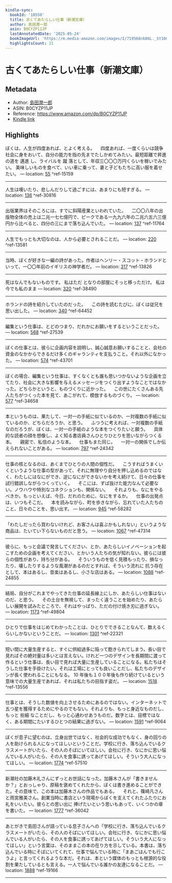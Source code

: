 ```yaml
---
kindle-sync:
  bookId: '18558'
  title: 古くてあたらしい仕事（新潮文庫）
  author: 島田潤一郎
  asin: B0CYZP11JP
  lastAnnotatedDate: '2025-05-24'
  bookImageUrl: 'https://m.media-amazon.com/images/I/719568nk86L._SY160.jpg'
  highlightsCount: 21
---
```

# 古くてあたらしい仕事（新潮文庫）
## Metadata
* Author: [島田潤一郎](https://www.amazon.comundefined)
* ASIN: B0CYZP11JP
* Reference: https://www.amazon.com/dp/B0CYZP11JP
* [Kindle link](kindle://book?action=open&asin=B0CYZP11JP)

## Highlights
ぼくは、人生が四度あれば、とよく考える。 　四度あれば、一度くらいは競争社会に身をおいて、自分の能力を指の先までたしかめてみたい。最短距離で昇進の道を 邁進 し、ライバルを 蹴 落として、年収三〇〇〇万円くらいを稼いでみたい。 美味しいものを食べて、いい車に乗って、妻と子どもたちに高い服を着せたい。 — location: [55](kindle://book?action=open&asin=B0CYZP11JP&location=55) ^ref-15159

---
人生は嘆いたり、悲しんだりして過ごすには、あまりにも短すぎる。 — location: [136](kindle://book?action=open&asin=B0CYZP11JP&location=136) ^ref-30816

---
出版業界はそのころには、すでに斜陽産業といわれていた。 　二〇〇八年の出版物全体の売上は二兆一七七億円で、ピークである一九九六年の二兆六五六三億円から比べると、四分の三にまで落ち込んでいた。 — location: [137](kindle://book?action=open&asin=B0CYZP11JP&location=137) ^ref-11764

---
人生でもっとも大切なのは、人から必要とされることだ。 — location: [220](kindle://book?action=open&asin=B0CYZP11JP&location=220) ^ref-13581

---
当時、ぼくが好きな一編の詩があった。作者はヘンリー・スコット・ホランドといって、一〇〇年前のイギリスの神学者だ。 — location: [317](kindle://book?action=open&asin=B0CYZP11JP&location=317) ^ref-13826

---
死はなんでもないものです。 私はただ となりの部屋にそっと移っただけ。 私は今でも私のまま — location: [320](kindle://book?action=open&asin=B0CYZP11JP&location=320) ^ref-38490

---
ホランドの詩を紹介していたのだった。 　この詩を読むたびに、ぼくは従兄を思い出した。 — location: [340](kindle://book?action=open&asin=B0CYZP11JP&location=340) ^ref-64452

---
編集という仕事は、とどのつまり、だれかにお願いをするということだった。 — location: [568](kindle://book?action=open&asin=B0CYZP11JP&location=568) ^ref-27539

---
ぼくの仕事とは、彼らに企画内容を説明し、誠心誠意お願いすることと、会社の資金のなかからできるだけ多くのギャランティを支払うこと。それ以外になかった。 — location: [574](kindle://book?action=open&asin=B0CYZP11JP&location=574) ^ref-43701

---
ぼくの場合、編集という仕事は、すくなくとも誰も思いつかないような企画を立てたり、社会に大きな影響を与えるメッセージをつくり出すようなことではなかった。どちらかというと、ものづくりに近かった。 　この世にたくさんある先人たちがつくった本を見て、あこがれて、模倣するものづくり。 — location: [577](kindle://book?action=open&asin=B0CYZP11JP&location=577) ^ref-34658

---
本というものは、果たして、一対一の手紙に似ているのか、一対複数の手紙に似ているのか、どちらだろうか、と思う。 　ふつうに考えれば、一対複数の手紙なのだろうが、ぼくは、一対一の手紙のような本をつくりたいと願う。 　具体的な読者の顔を想像し、よく知る書店員さんひとりひとりを思いながらつくる本。 　親密で、私信のような本。 　仕事もまた同じ。 　一対一の関係でしか伝えられないことがある。 — location: [797](kindle://book?action=open&asin=B0CYZP11JP&location=797) ^ref-24342

---
仕事の核となるのは、あくまでひとりの人間の個性だ。 　こうすればうまくいくというような仕事の型があって、それに無理やり自分を押し込めるのではなく、わたしにはなにができ、逆になにができないかを考え続けて、日々の仕事を試行錯誤しながらつくっていく。 　そこには、ずば抜けた能力なんて必要ない。ノウハウや特別なコネクションも、関係ない。 　それよりも、なにをやるべきか。もっといえば、今日、だれのために、なにをするか。 　仕事の出発点は、いつもそこだ。 　本を読みながら、町を歩きながら、忘れていた人たちのこと、日々のことを、思い出す。 — location: [945](kindle://book?action=open&asin=B0CYZP11JP&location=945) ^ref-58282

---
「わたしだったら買わないけれど、お客さんは喜ぶかもしれない」というような商品は、たいてい下らないものだと思う。 — location: [1067](kindle://book?action=open&asin=B0CYZP11JP&location=1067) ^ref-47314

---
彼らに、もっと会議で発言してください、とか、あたらしいイノベーションを起こすための企画を考えてください、とかいう人たちの気が知れない。彼らには彼らの個性があり、持ち分がある。 　そういうものを低く見積もったり、損なったり、壊したりするような風潮があるのだとすれば、そういう流れに 抗う存在として、本はあるし、音楽はあるし、小さな店はある。 — location: [1088](kindle://book?action=open&asin=B0CYZP11JP&location=1088) ^ref-24855

---
結局、自分がこれまでやってきた仕事の延長線上にしか、あたらしい仕事はないのだ、と思う。 　その土台を無視して、まったく違うことを始めたり、あたらしい展開を試みたところで、それはやっぱり、ただの付け焼き刃に過ぎない。 — location: [1173](kindle://book?action=open&asin=B0CYZP11JP&location=1173) ^ref-49804

---
ひとりで仕事をはじめてわかったことは、ひとりでできることなんて、数えるくらいしかないということだ。 — location: [1301](kindle://book?action=open&asin=B0CYZP11JP&location=1301) ^ref-22321

---
短い間に大量生産すると、すぐに供給過多に陥って飽きられてしまう。長い目で見ればその絶対量は多いとは言えない。けれど一つのデザインを長期間に渡って作るという仕事は、長い目で見れば大量に生産していることになる。私たちはそうした仕事を手掛けたい。それは工場にとっても良いことだし、私たちのデザインが長く使われることにもなる。 10 年後も１００年後も作り続けているという意味での大量生産であれば、それは私たちの目指す姿だ。 — location: [1518](kindle://book?action=open&asin=B0CYZP11JP&location=1518) ^ref-13556

---
仕事とは、そうした数値を向上させるためにあるのではない。インターネットで五つ星を獲得するためにやるのでもない。それよりも、もっと身近なものだし、もっと 些細 なことだし、もっと心通わせあうものだ。数字とは、目標ではなく、ある期間にたいするひとつの結果に過ぎない。 — location: [1591](kindle://book?action=open&asin=B0CYZP11JP&location=1591) ^ref-9064

---
ぼくが息子に望むのは、立身出世ではなく、社会的な成功でもなく、身の回りの人を助けられる人になってほしいということだ。学校に行き、落ち込んでいるクラスメートがいたら、その人のそばにいてほしい。会社に行き、なにかに思い悩んでいる人がいたら、その人を食事に誘ってあげてほしい。そういう大人になってほしい。 — location: [1774](kindle://book?action=open&asin=B0CYZP11JP&location=1774) ^ref-57510

---
新潮社の加藤木礼さんにずっとお世話になった。加藤木さんが「書きませんか？」とおっしゃり、原稿を褒めてくれたから、ぼくは書き進めることができた。その意味で、この本は加藤木さんの作品でもある。 　それと、篠崎凡さんと雨宮雅美さん。創業当時に書店という現場からぼくを支えてくれたふたりにお礼をいいたい。彼らとの思い出に 捧げたいという思いもあって、いくつかの章を書いた。 — location: [1777](kindle://book?action=open&asin=B0CYZP11JP&location=1777) ^ref-36042

---
あとがきで島田さんが語っている息子さんへの「学校に行き、落ち込んでいるクラスメートがいたら、その人のそばにいてほしい。会社に行き、なにかに思い悩んでいる人がいたら、その人を食事に誘ってあげてほしい。そういう大人になってほしい」という言葉は、そのままこの本の在り方を示している。本書は、落ち込んでいる時にそばにいてくれて、仕事で悩んでいる時に「まあごはんでも行こうよ」と言ってくれるような本だ。それは、本という媒体のもっとも根源的な役割を果たしているとも言える。一人で悩んでいる誰かの友達になることだ。 — location: [1888](kindle://book?action=open&asin=B0CYZP11JP&location=1888) ^ref-19166

---

